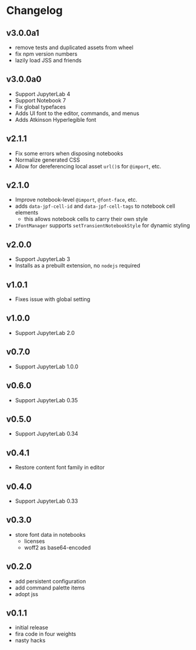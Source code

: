 # Changelog

## v3.0.0a1

- remove tests and duplicated assets from wheel
- fix npm version numbers
- lazily load JSS and friends

## v3.0.0a0

- Support JupyterLab 4
- Support Notebook 7
- Fix global typefaces
- Adds UI font to the editor, commands, and menus
- Adds Atkinson Hyperlegible font

## v2.1.1

- Fix some errors when disposing notebooks
- Normalize generated CSS
- Allow for dereferencing local asset `url()`s for `@import`, etc.

## v2.1.0

- Improve notebook-level `@import`, `@font-face`, etc.
- adds `data-jpf-cell-id` and `data-jpf-cell-tags` to notebook cell elements
  - this allows notebook cells to carry their own style
- `IFontManager` supports `setTransientNotebookStyle` for dynamic styling

## v2.0.0

- Support JupyterLab 3
- Installs as a prebuilt extension, no `nodejs` required

## v1.0.1

- Fixes issue with global setting

## v1.0.0

- Support JupyterLab 2.0

## v0.7.0

- Support JupyterLab 1.0.0

## v0.6.0

- Support JupyterLab 0.35

## v0.5.0

- Support JupyterLab 0.34

## v0.4.1

- Restore content font family in editor

## v0.4.0

- Support JupyterLab 0.33

## v0.3.0

- store font data in notebooks
  - licenses
  - woff2 as base64-encoded

## v0.2.0

- add persistent configuration
- add command palette items
- adopt jss

## v0.1.1

- initial release
- fira code in four weights
- nasty hacks
